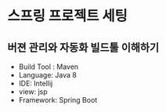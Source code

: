 # 스프링 프로젝트 세팅

## 버젼 관리와 자동화 빌드툴 이해하기
- Build Tool : Maven
- Language: Java 8
- IDE: Intellij
- view: jsp
- Framework: Spring Boot
